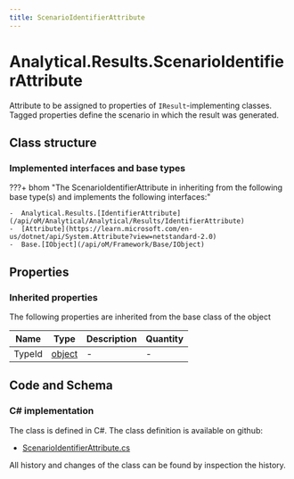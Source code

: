 ```yaml
---
title: ScenarioIdentifierAttribute
---
```


# Analytical.Results.ScenarioIdentifierAttribute

Attribute to be assigned to properties of `IResult`-implementing classes. Tagged properties define the scenario in which the result was generated.

## Class structure

### Implemented interfaces and base types

???+ bhom "The ScenarioIdentifierAttribute in inheriting from the following base type(s) and implements the following interfaces:"

    -  Analytical.Results.[IdentifierAttribute](/api/oM/Analytical/Analytical/Results/IdentifierAttribute)
    -  [Attribute](https://learn.microsoft.com/en-us/dotnet/api/System.Attribute?view=netstandard-2.0)
    -  Base.[IObject](/api/oM/Framework/Base/IObject)


## Properties

### Inherited properties
The following properties are inherited from the base class of the object

| Name             | Type             | Description      | Quantity         |
|------------------|------------------|------------------|------------------|
| TypeId | [object](https://learn.microsoft.com/en-us/dotnet/api/System.Object?view=netstandard-2.0) | - | - |


## Code and Schema

### C# implementation

The class is defined in C#. The class definition is available on github:

- [ScenarioIdentifierAttribute.cs](https://github.com/BHoM/BHoM/blob/develop/Analytical_oM/Results/Attributes/ScenarioIdentifierAttribute.cs)

All history and changes of the class can be found by inspection the history.
